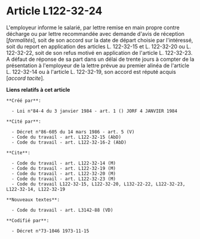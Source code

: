 # Article L122-32-24

L'employeur informe le salarié, par lettre remise en main propre contre décharge ou par lettre recommandée avec demande
d'avis de réception [*formalités*], soit de son accord sur la date de départ choisie par l'intéressé, soit du report en
application des articles L. 122-32-15 et L. 122-32-20 ou L. 122-32-22, soit de son refus motivé en application de l'article
L. 122-32-23. A défaut de réponse de sa part dans un délai de trente jours à compter de la présentation à l'employeur de la
lettre prévue au premier alinéa de l'article L. 122-32-14 ou à l'article L. 122-32-19, son accord est réputé acquis [*accord
tacite*].

**Liens relatifs à cet article**

	**Créé par**:

	  - Loi n°84-4 du 3 janvier 1984 - art. 1 () JORF 4 JANVIER 1984

	**Cité par**:

	  - Décret n°86-605 du 14 mars 1986 - art. 5 (V)
	  - Code du travail - art. L122-32-15 (AbD)
	  - Code du travail - art. L122-32-16-2 (AbD)

	**Cite**:

	  - Code du travail - art. L122-32-14 (M)
	  - Code du travail - art. L122-32-19 (M)
	  - Code du travail - art. L122-32-20 (M)
	  - Code du travail - art. L122-32-23 (M)
	  - Code du travail L122-32-15, L122-32-20, L132-22-22, L122-32-23, L122-32-14, L122-32-19

	**Nouveaux textes**:

	  - Code du travail - art. L3142-88 (VD)

	**Codifié par**:

	  - Décret n°73-1046 1973-11-15
